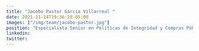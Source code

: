 ```yaml
---
title: "Jacobo Pastor García Villarreal "
date: 2021-11-14T19:36:29-05:00
images: ["/img/team/jacobo-pastor.jpg"]
position: "Especialista Senior en Políticas de Integridad y Compras Públicasde la Organización para la Cooperación y el Desarrollo Económicos"
linkedin:
twitter:
---
```


